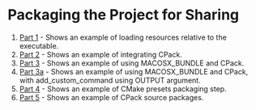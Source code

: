 # Packaging the Project for Sharing

1. [Part 1](/ch10/part-1/README.md) - Shows an example of loading resources relative to the executable.
2. [Part 2](/ch10/part-2/README.md) - Shows an example of integrating CPack.
3. [Part 3](/ch10/part-3/README.md) - Shows an example of using MACOSX_BUNDLE and CPack.
4. [Part 3a](/ch10/part-3a/README.md) - Shows an example of using MACOSX_BUNDLE and CPack, with add_custom_command using OUTPUT argument.
5. [Part 4](/ch10/part-4/README.md) - Shows an example of CMake presets packaging step.
6. [Part 5](/ch10/part-5/README.md) - Shows an example of CPack source packages.
